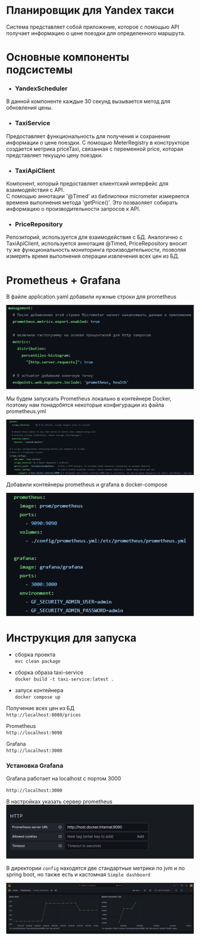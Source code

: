 # Планировщик для Yandex такси
Система представляет собой приложение, которое с помощью API получает информацию о цене поездки для определенного маршрута. 

# Основные компоненты подсистемы

- ### YandexScheduler
В данной компоненте каждые 30 секунд вызывается метод для обновления цены.

- ### TaxiService
Предоставляет функциональность для получения и сохранения информации о цене поездки.
С помощью MeterRegistry в конструкторе создается метрика priceTaxi, связанная с переменной price, которая представляет текущую цену поездки.

- ### TaxiApiClient
Компонент, который предоставляет клиентский интерфейс для взаимодействия с API.  
С помощью аннотации '@Timed' из библиотеки micrometer измеряется временя выполнения метода 'getPrice()'.
Это позваоляет собирать информацию о производительности запросов к API.

- ### PriceRepository
Репозиторий, используется для взаимодействия с БД.
Аналогично с TaxiApiClient, используется аннотация @Timed, PriceRepository вносит ту же функциональность мониторинга производительности, позволяя измерять время выполнения операции извлечения всех цен из БД.


# Prometheus + Grafana
В файле application.yaml добавили нужные строки для prometheus  

![img_2.png](imagesforreadme/img_2.png)

Мы будем запускать Prometheus локально в контейнере Docker, поэтому нам понадобятся некоторые конфигурации из файла prometheus.yml

![img.png](imagesforreadme/img.png)

Добавили контейнеры prometheus и grafana в docker-compose   

![img.png](img.png)



# Инструкция для запуска
*  сборка проекта  
`mvc clean package`   


* сборка образа taxi-service   
`docker build -t taxi-service:latest .` 


* запуск контейнера  
`docker compose up`    
 


Получение всех цен из БД  
`http://localhost:8080/prices`

Prometheus  
`http://localhost:9090`  

Grafana  
`http://localhost:3000`


### Установка Grafana
Grafana работает на localhost с портом 3000

`http://localhost:3000`

В настройках указать сервер prometheus
![IMG_20230709_211014_480 (1).jpg](imagesforreadme%2FIMG_20230709_211014_480%20%281%29.jpg)

В директории `config` находятся две стандартные метрики по jvm и по spring boot, но также есть и кастомная `Simple dashboard`

![IMG_20230709_211014_480 (4).jpg](imagesforreadme%2FIMG_20230709_211014_480%20%284%29.jpg)
